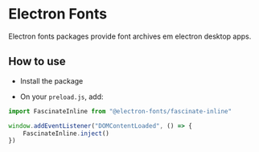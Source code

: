 # Electron Fonts

Electron fonts packages provide font archives em electron desktop apps.

## How to use

* Install the package

* On your `preload.js`, add:

```ts
import FascinateInline from "@electron-fonts/fascinate-inline"

window.addEventListener("DOMContentLoaded", () => {
    FascinateInline.inject()
})
```
